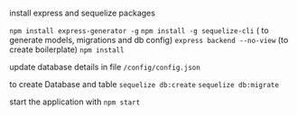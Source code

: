 install express and sequelize packages 

`npm install express-generator -g`
`npm install -g sequelize-cli` ( to generate models, migrations and db config)
`express backend --no-view` (to create boilerplate)
`npm install`


update database details in file
`/config/config.json`  

to create Database and table 
`sequelize db:create`
`sequelize db:migrate`

start the application with `npm start`